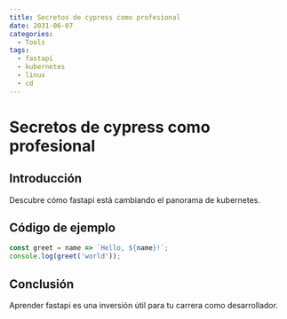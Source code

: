 ```yaml
---
title: Secretos de cypress como profesional
date: 2031-06-07
categories:
  - Tools
tags:
  - fastapi
  - kubernetes
  - linux
  - cd
---
```


# Secretos de cypress como profesional

## Introducción

Descubre cómo fastapi está cambiando el panorama de kubernetes.

## Código de ejemplo

```javascript
const greet = name => `Hello, ${name}!`;
console.log(greet('world'));
```

## Conclusión

Aprender fastapi es una inversión útil para tu carrera como desarrollador.